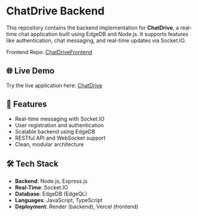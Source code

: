 # ChatDrive Backend

This repository contains the backend implementation for **ChatDrive**, a real-time chat application built using EdgeDB and Node.js. It supports features like authentication, chat messaging, and real-time updates via Socket.IO.

Frontend Repo: [ChatDriveFrontend](https://github.com/Satyam1Vishwakarma/chatdrive)

## 🌐 Live Demo

Try the live application here: [ChatDrive](https://chatdrive.vercel.app)


## 🚀 Features

- Real-time messaging with Socket.IO
- User registration and authentication
- Scalable backend using EdgeDB
- RESTful API and WebSocket support
- Clean, modular architecture

## 🛠️ Tech Stack

- **Backend**: Node.js, Express.js
- **Real-Time**: Socket.IO
- **Database**: EdgeDB (EdgeQL)
- **Languages**: JavaScript, TypeScript
- **Deployment**: Render (backend), Vercel (frontend)

